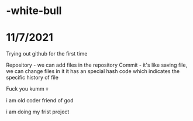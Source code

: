 # -white-bull
# 11/7/2021

Trying out github for the first time

Repository - we can add files in the repository
Commit - it's like saving file, we can change files in it
         it has an special hash code which indicates the specific history of file


Fuck you kumm 💀

i am old coder friend of god

i am doing my frist project
